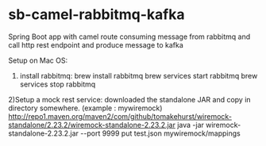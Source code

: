# sb-camel-rabbitmq-kafka
Spring Boot app with camel route consuming message from rabbitmq and call http rest endpoint and produce message to kafka


Setup on Mac OS:
1) install rabbitmq:
brew install rabbitmq
brew services start rabbitmq
brew services stop rabbitmq

2)Setup a mock rest service:
downloaded the standalone JAR and copy in directory somewhere. (example :  mywiremock)
http://repo1.maven.org/maven2/com/github/tomakehurst/wiremock-standalone/2.23.2/wiremock-standalone-2.23.2.jar
java -jar wiremock-standalone-2.23.2.jar --port 9999
put test.json  mywiremock/mappings
